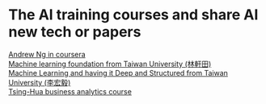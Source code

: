 # The AI training courses and share AI new tech or papers
[Andrew Ng in coursera](https://www.coursera.org/learn/machine-learning)  
[Machine learning foundation from Taiwan University (林軒田)](https://www.youtube.com/playlist?list=PLXVfgk9fNX2I7tB6oIINGBmW50rrmFTqf)  
[Machine Learning and having it Deep and Structured from Taiwan University (李宏毅)](https://www.youtube.com/watch?v=IzHoNwlCGnE&list=PLJV_el3uVTsPMxPbjeX7PicgWbY7F8wW9)  
[Tsing-Hua business analytics course](https://www.futurelearn.com/courses/business-analytics-forecasting)  
